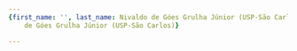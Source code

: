 ```yaml
---
{first_name: '', last_name: Nivaldo de Góes Grulha Júnior (USP-São Carlos), name: Nivaldo
    de Góes Grulha Júnior (USP-São Carlos)}

---
```


